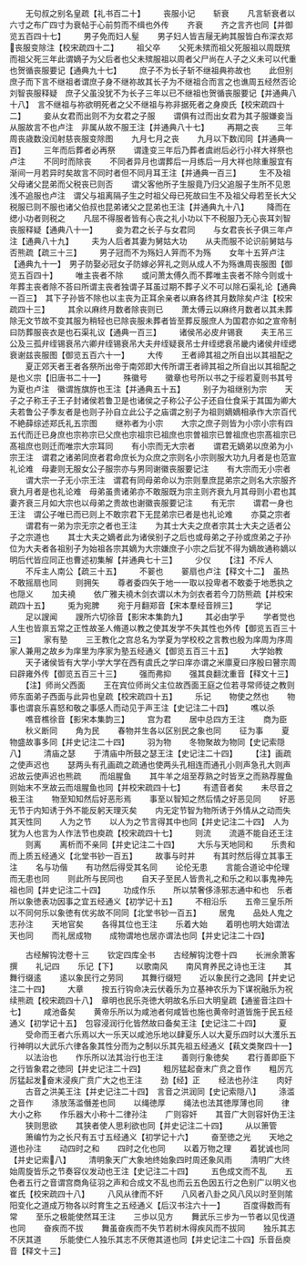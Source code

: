 <!-- { "loadSidebar": true } -->
　　无句叔之别名皇疏【礼书百二十】
　　丧服小记
　　斩衰
　　凡言斩衰者以六寸之布广四寸为衰帖于心前剪而不缉也外传
　　齐衰
　　齐之言齐也同【并御览五百四十七】
　　男子免而妇人髽
　　男子妇人皆吉屦无絇其服皆白布深衣郑丧服变除注【校宋疏四十二】
　　祖父卒
　　父死未殡而祖父死服祖以周既殡而祖父死三年此谓嫡子为父后者也父未殡服祖以周者父尸尚在人子之义未可以代重也贺循丧服要记【通典九十七】
　　庶子不为长子斩不继祖典祢故也
　　此但别庶子而下言不继祖者谓庶子身不继祢故其长子为不继祖合而言之也谯周五经然否论刘智丧服释疑　庶子父虽没犹不为长子三年以已不继祖也贺循丧服要记【并通典八十八】　言不继祖与祢欲明死者之父不继祖与祢非据死者之身庾氏【校宋疏四十二】
　　妾从女君而出则不为女君之子服
　　谓俱有过而出女君为其子服嫌妾当从服故言不也卢注　非属从故不服王注【并通典八十七】
　　再期之丧
　　三年周丧歳数没闰射慈丧服变除图
　　九月七月之丧
　　九月以下数闰同【并通典一百】
　　三年而后葬者必再祭
　　谓逢变三年后乃葬者虞祔后必行小祥大祥祭也卢注
　　不同时而除丧
　　不同者异月也谓葬后一月练后一月大祥也除重服宜有渐间一月若异时矣故言不同时者但不同月耳王注【并通典一百三】
　　生不及祖父母诸父昆弟而父税丧已则否
　　谓父客他所子生服竟乃归父追服子生所不见恩浅不追服也卢注　谓父与祖离隔子生之时祖父母已死故曰生不及祖父母若至长大父税服已则不服也诸父伯叔也昆弟诸父之昆弟也王注【并通典九十八】
　　降而在缌小功者则税之
　　凡屈不得服者皆有心丧之礼小功以下不税服乃无心丧耳刘智丧服释疑【通典八十一】
　　妾为君之长子与女君同
　　与女君丧长子俱三年卢注【通典八十九】
　　夫为人后者其妻为舅姑大功
　　从夫而服不论识前舅姑与否熊疏【疏三十三】
　　男子冠而不为殇妇人笄而不为殇
　　女年十五笄卢注【通典九十一】　男子防娶必冠女子防嫁必笄礼之则从成人不为殇谯周丧服图【御览五百四十】
　　唯主丧者不除
　　或问萧太傅久而不葬唯主丧者不除今则或十年葬主丧者除不荅曰所谓主丧者独谓子耳虽过期不葬子义不可以除石渠礼论【通典一百三】　其下子孙皆不除也以主丧为正耳余亲者以麻各终其月数除矣卢注【校宋疏四十三】
　　其余以麻终月数者除丧则已
　　萧太傅云以麻终月数者以其未葬除无文节故不变其服为稍轻也已除丧服未葬者皆至葬反服庶人为国君亦如之宣帝制曰防葬服丧衣是也石渠礼议【通典一百三】
　　诸侯吊必皮弁锡衰
　　夫王吊三公及三孤弁绖锡衰吊六卿弁绖锡衰吊大夫弁绖疑衰吊士弁绖缌衰吊畿内诸侯弁绖缌衰谢兹丧服图【御览五百六十一】
　　大传
　　王者禘其祖之所自出以其祖配之
　　夏正郊天者王者各祭所出帝于南郊即大传所谓王者禘其祖之所自出以其祖配之是也义宗【旧唐书二十一】
　　殊徽号
　　徽章也号所以书之于绥若夏则书其号为夏也卢注　徽谓旌旗斿也王注【并通典五十五】
　　别子为祖继别为宗
　　天子之子称王子王子封诸侯若鲁卫是也诸侯之子称公子公子还自仕食采于其国为卿大夫若鲁公子季友者是也则子孙自立此公子之庙谓之别子为祖则嫡嫡相承作大宗百代不絶薛综述郑氏礼五宗图
　　继祢者为小宗
　　大宗之庶子则皆为小宗小宗有四五代而迁已身庶也宗祢宗已父庶也宗祖宗已祖庶也宗曽祖宗已曽祖庶也宗髙祖宗已髙祖庶也则迁而唯宗大宗耳同
　　有小宗而无大宗者
　　谓君无嫡弟以庶弟为小宗王注　谓君之诸弟同庶者君命庶长为众庶之宗则名小宗则服大功九月者是也范宣礼论难　母妻则无服女公子服宗亦与男同谢徽丧服要记注
　　有大宗而无小宗者
　　谓大宗一子无小宗王注　谓君有同母弟命以为宗则羣庶昆弟宗之则名大宗服齐衰九月者是也礼论难　母弟虽贵诸弟亦不敢服既为宗主则齐衰九月其母则小君也其妻齐衰三月如大宗也以母弟之贵故也谢徽丧服要记注
　　有无宗
　　谓君一身也王注　谓公子唯已而已则上不敢宗君下无昆弟宗已者是也礼论难
　　亦莫之宗者
　　谓君有一弟为宗无宗之者也王注
　　为其士大夫之庶者宗其士大夫之适者公子之宗道也
　　其士大夫之嫡者此为诸侯别子之后也或母弟之子孙或庶弟之子孙位为大夫者各祖别子为始祖各宗其嫡为大宗嫌庶子小宗之后犹不得为嫡故通称嫡以明后代皆应同正也曹述初集解【并通典七十三】
　　少仪
　　【注】不斥人
　　不斥主人南公【疏三十五】
　　不翣也
　　翣扇也卢注【释文十二】　虽热不敢摇扇也同
　　则拥矢
　　尊者委四矢于地一一取以投卑者不敢委于地悉执之也隠义
　　加夫襓
　　依广雅夫襓木剑衣谓以木为剑衣者若今刀防熊疏【并校宋疏四十五】
　　兎为宛脾
　　宛于月翻郑音【宋本羣经音辨三】
　　学记
　　足以謏闻
　　謏所六切徐音【影宋本集韵九】
　　其必由学乎
　　学者觉也人生也皆禀五常之正性故圣人脩道以教之使其发学不失其性也外传【御览五百三十三】
　　家有塾
　　三王教化之宫总名为学夏为学校校之言教也殷为庠周为序周家人兼用之故乡为庠里为序家为塾五经通义【御览五百三十五】
　　大学始教
　　天子诸侯皆有大学小学大学在西有虞氏之学曰庠亦谓之米廪夏曰序殷曰瞽宗周曰辟雍外传【御览五百三十三】
　　强而弗抑
　　强其良翻沈重音【释文十三】
　　【注】师尚父西面
　　王在宾位师尚父主位故西面王庭之位若寻常师徒之教则师东面弟子西面与此异也皇疏【校宋疏四十五】
　　乐记
　　物使之然也
　　物事也谓哀乐喜怒和敬之事感人而动见于声王注【史记注二十四】
　　噍以杀
　　噍音樵徐音【影宋本集韵三】
　　宫为君
　　居中总四方王注
　　商为臣
　　秋义断同
　　角为民
　　春物并生各以区别民之象也同
　　征为事
　　夏物盛故事多同【并史记注二十四】
　　羽为物
　　冬物聚故为物同【史记索隠八】
　　清庙之瑟
　　于清庙中所鼓之瑟王注【史记注二十四】
　　【注】画疏之使声迟也
　　瑟两头有孔画疏之疏通也使两头孔相连而通孔小则声急孔大则声迟故云使声迟也熊疏
　　而俎腥鱼
　　其牛羊之俎至荐熟之时皆烹之而熟荐腥鱼则始末不烹故云而俎腥鱼也同【并校宋疏四十七】
　　有遗音者矣
　　未尽音之极王注
　　物至知知然后好恶形焉
　　事至以智知之然后情之好恶见同
　　好恶无节于内知诱于外不能反躬天理灭矣
　　内无定节智为物所诱于外情从之动而失其天性同
　　人为之节
　　以人为之节言得其中也同【并史记注二十四】　人为犹为人也言为人作法节也庾疏【校宋疏四十七】
　　则流
　　流遁不能自还王注
　　则离
　　离析而不亲同【并史记注二十四】
　　大乐与天地同和
　　乐贵和而上质五经通义【北堂书钞一百五】
　　故事与时并
　　有其时然后得立其事王注
　　名与功偕
　　有功然后得受其名同
　　论伦无患
　　言能合道论中伦理而无患也同
　　则此所与民同也
　　自天子至民人皆贵礼之和乐之和以事鬼神先祖也同【并史记注二十四】
　　功成作乐
　　所以禁奢侈涤邪志通中和也　乐者所以象徳表功因事之宜五经通义【初学记十五】
　　不相沿乐
　　五帝三皇乐所以不同何乐以象徳有优劣故不同同【北堂书钞一百五】
　　居鬼
　　品处人鬼之志孙注
　　天地官矣
　　各得其位也王注
　　乐着大始
　　着明也明大始谓法天也同
　　而礼居成物
　　成物谓地也居亦谓法也同【并史记注二十四】

　　古经解钩沈卷十三
　　钦定四库全书
　　古经解钩沈卷十四
　　长洲余萧客撰
　　礼记四
　　乐记【下】
　　以歌南风
　　南风育养民之诗也王注
　　其舞行缀逺
　　逺以象民行之劳同
　　其舞行缀短
　　近以象民行之逸同【并史记注二十四】
　　大章
　　按五行钩命决云伏羲乐为立基神农乐为下谋祝融乐为祝续熊疏【校宋疏四十八】　章明也民乐尧徳大明故名乐曰大明皇疏【通鉴音注四十七】
　　咸池备矣
　　黄帝乐所以为咸池者何咸皆也施也黄帝时道皆施于民五经通义【初学记十五】　包容浸润行化皆然故曰备矣王注【史记注二十四】
　　夏
　　受命而王者六乐焉以大一乐天以咸池乐地以肆夏乐人以大夏乐四时以大濩乐五行神明以大武乐六律各象其性分而为之制以乐其先祖五经通义【萟文类聚四十一】
　　以法治也
　　作乐所以法其治行也王注
　　善则行象徳矣
　　君行善即臣下之行皆象君之徳同【并史记注二十四】
　　粗厉猛起奋末广贲之音作
　　粗厉亢厉猛起发奋末浸疾广贲广大之也王注
　　劲【经】正
　　经法也孙注
　　肉好
　　古音之洪美王注【并史记注二十四】　言音之洪润同【史记索隠八】
　　涤滥之音作
　　涤放荡滥僭差也同
　　以绳徳厚
　　绳法也法其徳厚薄也同
　　律大小之称
　　作乐器大小称十二律孙注
　　广则容奸
　　其音广大则容奸伪王注
　　狭则思欲
　　其狭者使人思利欲也同【并史记注二十四】
　　从以箫管
　　箫编竹为之长尺有五寸五经通义【初学记十六】
　　奋至徳之光
　　天地之道也孙注
　　动四时之和
　　四时之化也同
　　以着万物之理
　　着犹诚也同【并史记索八】
　　清明象天广大象地终始象四时周还象风雨
　　清明广大终始周旋皆乐之节奏容仪发动也王注【史记注二十四】
　　五色成文而不乱
　　五色者五行之音谓宫商角征羽之声和合成文不乱也而云五色因五行之色别广以明义也崔氏【校宋疏四十八】
　　八风从律而不奸
　　八风者八卦之风八风以时至则隂阳变化之道成万物各以时育生之五经通义【后汉书注六十一】
　　百度得数而有常
　　至乐之极能使然耳王注
　　三歩以见方
　　舞武乐三步为一节者以见伐道也同
　　奋疾而不拔
　　舞虽奋疾而不失节若树木得疾风而不拔同
　　独乐其志不厌其道
　　乐能使仁人独乐其志不厌倦其道也同【并史记注二十四】乐音岳庾音【释文十三】
